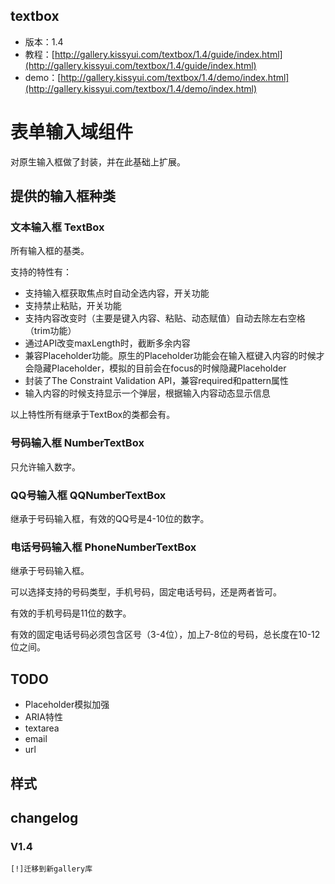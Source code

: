 ## textbox

* 版本：1.4
* 教程：[http://gallery.kissyui.com/textbox/1.4/guide/index.html](http://gallery.kissyui.com/textbox/1.4/guide/index.html)
* demo：[http://gallery.kissyui.com/textbox/1.4/demo/index.html](http://gallery.kissyui.com/textbox/1.4/demo/index.html)

# 表单输入域组件

对原生输入框做了封装，并在此基础上扩展。

## 提供的输入框种类

### 文本输入框 TextBox

所有输入框的基类。

支持的特性有：

* 支持输入框获取焦点时自动全选内容，开关功能
* 支持禁止粘贴，开关功能
* 支持内容改变时（主要是键入内容、粘贴、动态赋值）自动去除左右空格（trim功能）
* 通过API改变maxLength时，截断多余内容
* 兼容Placeholder功能。原生的Placeholder功能会在输入框键入内容的时候才会隐藏Placeholder，模拟的目前会在focus的时候隐藏Placeholder
* 封装了The Constraint Validation API，兼容required和pattern属性
* 输入内容的时候支持显示一个弹层，根据输入内容动态显示信息

以上特性所有继承于TextBox的类都会有。

### 号码输入框 NumberTextBox

只允许输入数字。

### QQ号输入框 QQNumberTextBox

继承于号码输入框，有效的QQ号是4-10位的数字。

### 电话号码输入框 PhoneNumberTextBox

继承于号码输入框。

可以选择支持的号码类型，手机号码，固定电话号码，还是两者皆可。

有效的手机号码是11位的数字。

有效的固定电话号码必须包含区号（3-4位），加上7-8位的号码，总长度在10-12位之间。

## TODO

* Placeholder模拟加强
* ARIA特性
* textarea
* email
* url

## 样式

## changelog

### V1.4

    [!]迁移到新gallery库


